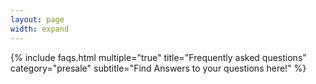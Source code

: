 ```yaml
---
layout: page
width: expand
---
```


{% include faqs.html multiple="true" title="Frequently asked questions" category="presale" subtitle="Find Answers to your questions here!" %}
